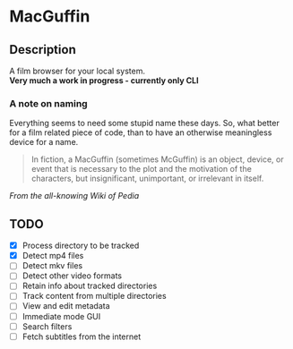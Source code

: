 # MacGuffin

## Description
A film browser for your local system.  
**Very much a work in progress - currently only CLI**

### A note on naming
Everything seems to need some stupid name these days.
So, what better for a film related piece of code, than to have an otherwise
meaningless device for a name.

> In fiction, a MacGuffin (sometimes McGuffin) is an object, device, or event that is necessary to the plot and the motivation of the characters, but insignificant, unimportant, or irrelevant in itself.

_From the all-knowing Wiki of Pedia_

## TODO
- [x] Process directory to be tracked
- [x] Detect mp4 files
- [ ] Detect mkv files
- [ ] Detect other video formats
- [ ] Retain info about tracked directories
- [ ] Track content from multiple directories
- [ ] View and edit metadata
- [ ] Immediate mode GUI
- [ ] Search filters
- [ ] Fetch subtitles from the internet
